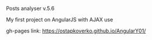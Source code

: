 Posts analyser v.5.6

My first project on AngularJS with AJAX use



gh-pages link: https://ostapkoverko.github.io/AngularY01/